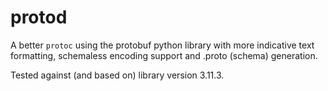 # protod

A better `protoc` using the protobuf python library with more indicative text
formatting, schemaless encoding support and .proto (schema) generation.

Tested against (and based on) library version 3.11.3.
